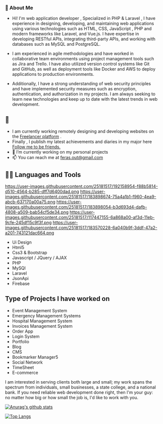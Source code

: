 ### 🤵 About Me 

* Hi! I'm web application developer , Specialized in PHP & Laravel ,  I have experience in designing, developing, and maintaining web applications using various technologies such as HTML, CSS, JavaScript , PHP and modern frameworks like Laravel, and Vue.js. I have expertise in developing RESTful APIs, integrating third-party APIs, and working with databases such as MySQL and PostgreSQL.

* I am experienced in agile methodologies and have worked in collaborative team environments using project management tools such as Jira and Trello. I have also utilized version control systems like Git and GitHub, as well as deployment tools like Docker and AWS to deploy applications to production environments.

* Additionally, I have a strong understanding of web security principles and have implemented security measures such as encryption, authentication, and authorization in my projects. I am always seeking to learn new technologies and keep up to date with the latest trends in web development.


## 🤵 
- I am currently working remotely designing and developing websites on the <a href="https://www.freelancer.com/u/ferasout">Freelancer platform</a> .
- Finally , I publish my latest achievements and diaries in my major here  <a href="https://www.linkedin.com/in/feras-anwer-abu-alkomboz-672523192/">Follow me to be friends.</a> 
- 🔭 I’m currently working on my personal projects
- 📫 You can reach me at feras.out@gmail.com

<!--  such as,
✬ Development of electronic stores
✬ Development of news websites
✬ Development of a Dashboard with all the details -->

## 👨‍💻 Languages and Tools
https://user-images.githubusercontent.com/25181517/192158954-f88b5814-d510-4564-b285-dff7d6400dad.png
https://user-images.githubusercontent.com/25181517/183898674-75a4a1b1-f960-4ea9-abcb-637170a00a75.png
https://user-images.githubusercontent.com/25181517/183898054-b3d693d4-dafb-4808-a509-bab54cf5de34.png
https://user-images.githubusercontent.com/25181517/117447155-6a868a00-af3d-11eb-9cfe-245df15c9f3f.png
https://user-images.githubusercontent.com/25181517/183570228-6a040b9f-3ddf-47a2-a201-743121dac664.png
	
- Ui Design
- Html5
- Css3 & Bootstrap
- Javascript / JQuery / AJAX
- PHP
- MySQl
- Laravel
- JsonApi
- Firebase 

## Type of Projects I have worked on
- Event Management System
- Emergency Management Systems
- Hospital Management System
- Invoices Management System
- Order App
- Login System
- Portfolio
- Blog
- CMS
- Bookmarker Manager5
- Social Network
- TimeSheet
- E-commerce

I am interested in serving clients both large and small; my work spans the spectrum from individuals, small businesses, a state college, and a national bank. If you need reliable web development done right, then I'm your guy: no matter how big or how small the job is, I'd like to work with you.

<!-- ### ⚡️I specialize in developing back-end websites using the following technologies such as : -->

<!-- #### ✨Php

I can analyze and study all software systems and build a database of its own that works very efficiently in addition to providing all security and privacy technologies on the sites.

I try my best to come up with a quality product. Contact me and we will discuss your project in detail.
Portfolio Items -->



<!-- DESIGN new template by {{ wordpress }} -->

[![Anurag's github stats](https://github-readme-stats.vercel.app/api?username=firasabualkomboz)](https://github.com/anuraghazra/github-readme-stats)

[![Top Langs](https://github-readme-stats.vercel.app/api/top-langs/?username=firasabualkomboz&layout=compact)](https://github.com/anuraghazra/github-readme-stats)
<br>
<br>

<!-- <i>Follow me around the web:</i>
 -->
